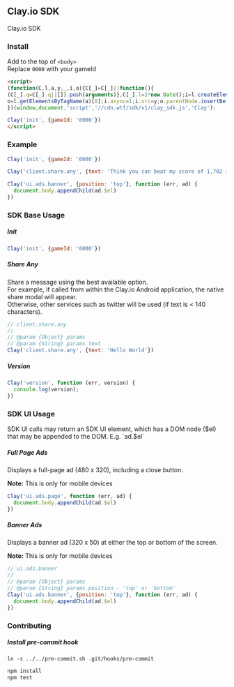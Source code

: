 ## Clay.io SDK

Clay.io SDK

### Install

Add to the top of `<body>`  
Replace `0000` with your gameId

```html
<script>
(function(C,l,a,y,_,i,o){C[_]=C[_]||function(){
(C[_].q=C[_].q||[]).push(arguments)},C[_].l=1*new Date();i=l.createElement(a),
o=l.getElementsByTagName(a)[0];i.async=1;i.src=y;o.parentNode.insertBefore(i,o)
})(window,document,'script','//cdn.wtf/sdk/v1/clay_sdk.js','Clay');

Clay('init', {gameId: '0000'})
</script>
```

### Example

```js
Clay('init', {gameId: '0000'})

Clay('client.share.any', {text: 'Think you can beat my score of 1,702 in Super Cool Game?'})

Clay('ui.ads.banner', {position: 'top'}, function (err, ad) {
  document.body.appendChild(ad.$el)
})
```

### SDK Base Usage

##### Init

```js
Clay('init', {gameId: '0000'})
```

##### Share Any

Share a message using the best available option.  
For example, if called from within the Clay.io Android application, the native
share modal will appear.  
Otherwise, other services such as twitter will be used (if text is < 140 characters).

```js
// client.share.any
//
// @param {Object} params
// @param {String} params.text
Clay('client.share.any', {text: 'Hello World'})
```

##### Version

```js
Clay('version', function (err, version) {
  console.log(version);
})
```

### SDK UI Usage

SDK UI calls may return an SDK UI element, which has a DOM node ($el) that may
be appended to the DOM. E.g. `ad.$el`

##### Full Page Ads

Displays a full-page ad (480 x 320), including a close button.

**Note:** This is only for mobile devices

```js
Clay('ui.ads.page', function (err, ad) {
  document.body.appendChild(ad.$el)
})
```

##### Banner Ads

Displays a banner ad (320 x 50) at either the top or bottom of the screen.

**Note:** This is only for mobile devices

```js
// ui.ads.banner
//
// @param {Object} params
// @param {String} params.position - 'top' or 'bottom'
Clay('ui.ads.banner', {position: 'top'}, function (err, ad) {
  document.body.appendChild(ad.$el)
})
```

### Contributing

##### Install pre-commit hook

`ln -s ../../pre-commit.sh .git/hooks/pre-commit`

```bash
npm install
npm test
```
